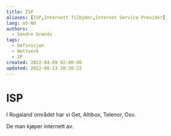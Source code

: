 ```yaml
---
title: ISP
aliases: [ISP,Internett Tilbyder,Internet Service Provider]
lang: nb-NO
authors:
  - Sondre Grønås
tags:
  - Definisjon
  - Nettverk
  - IP
created: 2022-04-09 02:00:00
updated: 2022-08-13 20:30:22
---
```

# ISP
I Rogaland området har vi Get, Altibox, Telenor, Osv.

De man kjøper internett av.